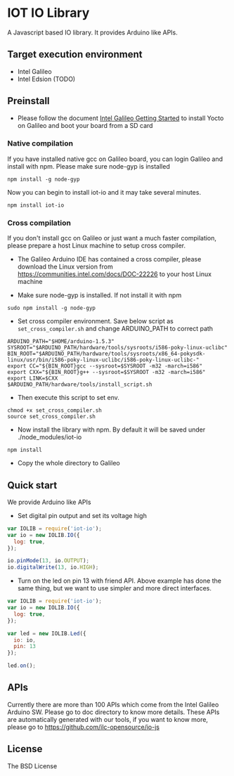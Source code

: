 # IOT IO Library

A Javascript based IO library. It provides Arduino like APIs.

## Target execution environment

* Intel Galileo
* Intel Edsion (TODO) 

## Preinstall

* Please follow the document [Intel Galileo Getting Started](https://communities.intel.com/docs/DOC-22796) to install Yocto on Galileo and boot your board from a SD card

### Native compilation

If you have installed native gcc on Galileo board, you can login Galileo and install with npm. Please make sure node-gyp is installed

```shell
npm install -g node-gyp
```

Now you can begin to install iot-io and it may take several minutes.

```shell
npm install iot-io
```

### Cross compilation

If you don't install gcc on Galileo or just want a much faster compilation, please prepare a host Linux machine to setup cross compiler. 

* The Galileo Arduino IDE has contained a cross compiler, please download the Linux version from https://communities.intel.com/docs/DOC-22226 to your host Linux machine

* Make sure node-gyp is installed. If not install it with npm

```shell
sudo npm install -g node-gyp
```

* Set cross compiler environment. Save below script as `set_cross_compiler.sh` and change ARDUINO_PATH to correct path

```shell
ARDUINO_PATH="$HOME/arduino-1.5.3"
SYSROOT="$ARDUINO_PATH/hardware/tools/sysroots/i586-poky-linux-uclibc"
BIN_ROOT="$ARDUINO_PATH/hardware/tools/sysroots/x86_64-pokysdk-linux/usr/bin/i586-poky-linux-uclibc/i586-poky-linux-uclibc-"
export CC="${BIN_ROOT}gcc --sysroot=$SYSROOT -m32 -march=i586"
export CXX="${BIN_ROOT}g++ --sysroot=$SYSROOT -m32 -march=i586"
export LINK=$CXX
$ARDUINO_PATH/hardware/tools/install_script.sh
```

* Then execute this script to set env.

```shell
chmod +x set_cross_compiler.sh
source set_cross_compiler.sh
```

* Now install the library with npm. By default it will be saved under ./node_modules/iot-io

```shell
npm install 
```

* Copy the whole directory to Galileo

## Quick start

We provide Arduino like APIs

* Set digital pin output and set its voltage high

```javascript
var IOLIB = require('iot-io');
var io = new IOLIB.IO({
  log: true,
});

io.pinMode(13, io.OUTPUT);
io.digitalWrite(13, io.HIGH);
```

* Turn on the led on pin 13 with friend API. Above example has done the same thing, but we want to use simpler and more direct interfaces.

```javascript
var IOLIB = require('iot-io');
var io = new IOLIB.IO({
  log: true,
});

var led = new IOLIB.Led({
  io: io,
  pin: 13
});

led.on();
```  

## APIs

Currently there are more than 100 APIs which come from the Intel Galileo Arduino SW. Please go to doc directory to know more details. These APIs are automatically generated with our tools, if you want to know more, please go to https://github.com/ilc-opensource/io-js

## License

The BSD License

